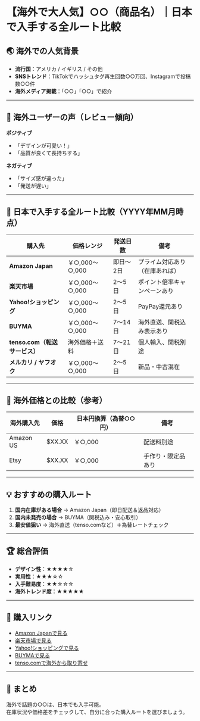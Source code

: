 # 【海外で大人気】○○（商品名）｜日本で入手する全ルート比較

## 🌏 海外での人気背景
- **流行国**：アメリカ / イギリス / その他
- **SNSトレンド**：TikTokでハッシュタグ再生回数○○万回、Instagramで投稿数○○件
- **海外メディア掲載**：「○○」「○○」で紹介

---

## 💬 海外ユーザーの声（レビュー傾向）
**ポジティブ**
- 「デザインが可愛い！」
- 「品質が良くて長持ちする」

**ネガティブ**
- 「サイズ感が違った」
- 「発送が遅い」

---

## 🛒 日本で入手する全ルート比較（YYYY年MM月時点）

| 購入先 | 価格レンジ | 発送日数 | 備考 |
|--------|-----------|----------|------|
| **Amazon Japan** | ￥○,000〜○,000 | 即日〜2日 | プライム対応あり（在庫あれば） |
| **楽天市場** | ￥○,000〜○,000 | 2〜5日 | ポイント倍率キャンペーンあり |
| **Yahoo!ショッピング** | ￥○,000〜○,000 | 2〜5日 | PayPay還元あり |
| **BUYMA** | ￥○,000〜○,000 | 7〜14日 | 海外直送、関税込み表示あり |
| **tenso.com（転送サービス）** | 海外価格＋送料 | 7〜21日 | 個人輸入、関税別途 |
| **メルカリ / ヤフオク** | ￥○,000〜○,000 | 2〜5日 | 新品・中古混在

---

## 💱 海外価格との比較（参考）
| 海外購入先 | 価格 | 日本円換算（為替○○円） | 備考 |
|------------|------|------------------------|------|
| Amazon US | $XX.XX | ￥○,000 | 配送料別途 |
| Etsy | $XX.XX | ￥○,000 | 手作り・限定品あり |

---

## 💡 おすすめの購入ルート
1. **国内在庫がある場合** → Amazon Japan（即日配送＆返品対応）
2. **国内未発売の場合** → BUYMA（関税込み・安心取引）
3. **最安値狙い** → 海外直送（tenso.comなど）＋為替レートチェック

---

## 🏆 総合評価
- **デザイン性**：★★★★☆
- **実用性**：★★★☆☆
- **入手難易度**：★★☆☆☆
- **海外トレンド度**：★★★★★

---

## 🔗 購入リンク
- [Amazon Japanで見る](#)
- [楽天市場で見る](#)
- [Yahoo!ショッピングで見る](#)
- [BUYMAで見る](#)
- [tenso.comで海外から取り寄せ](#)

---

## 📌 まとめ
海外で話題の○○は、日本でも入手可能。  
在庫状況や価格差をチェックして、自分に合った購入ルートを選びましょう。
